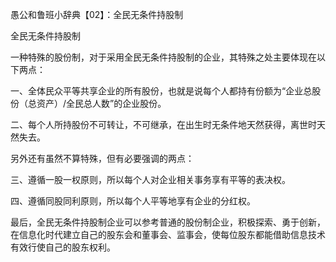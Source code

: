 愚公和鲁班小辞典【02】：全民无条件持股制

全民无条件持股制

一种特殊的股份制，对于采用全民无条件持股制的企业，其特殊之处主要体现在以下两点：

一、全体民众平等共享企业的所有股份，也就是说每个人都持有份额为“企业总股份（总资产）/全民总人数”的企业股份。

二、每个人所持股份不可转让，不可继承，在出生时无条件地天然获得，离世时天然失去。

另外还有虽然不算特殊，但有必要强调的两点：

三、遵循一股一权原则，所以每个人对企业相关事务享有平等的表决权。

四、遵循同股同利原则，所以每个人平等地享有企业的分红权。

最后，全民无条件持股制企业可以参考普通的股份制企业，积极探索、勇于创新，在信息化时代建立自己的股东会和董事会、监事会，使每位股东都能借助信息技术有效行使自己的股东权利。